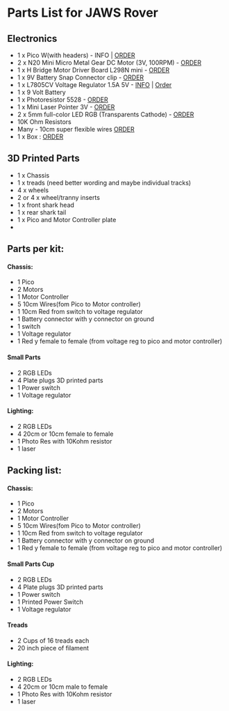 # Parts List for JAWS Rover

## Electronics
- 1 x Pico W(with headers) - INFO | [ORDER](https://www.pishop.us/product/raspberry-pi-pico-wh-pre-soldered-headers/)
- 2 x N20 Mini Micro Metal Gear DC Motor (3V, 100RPM) - [ORDER](https://www.aliexpress.us/item/2251832836005412.html?spm=a2g0o.order_list.order_list_main.10.66241802U9bvYN&gatewayAdapt=glo2usa)
- 1 x H Bridge Motor Driver Board L298N mini - [ORDER](https://www.aliexpress.us/item/3256806563796055.html?spm=a2g0o.order_list.order_list_main.20.66241802U9bvYN&gatewayAdapt=glo2usa)
- 1 x 9V Battery Snap Connector clip - [ORDER](https://www.aliexpress.us/item/2251832639224754.html?spm=a2g0o.order_list.order_list_main.26.66241802U9bvYN&gatewayAdapt=glo2usa)
- 1 x L7805CV Voltage Regulator 1.5A 5V - [INFO](https://www.quarktwin.com/blogs/integrated%20circuit/l7805cv-pinout-a-comprehensive-guide-to-understanding-and-using-l7805cv-voltage-regulator/245) | [Order](https://www.aliexpress.us/item/3256806581142509.html?spm=a2g0o.order_list.order_list_main.37.66241802U9bvYN&gatewayAdapt=glo2usa)
- 1 x 9 Volt Battery
- 1 x Photoresistor 5528 - [ORDER](https://www.aliexpress.us/item/3256805782399608.html?spm=a2g0o.order_list.order_list_main.53.66241802U9bvYN&gatewayAdapt=glo2usa)
- 1 x Mini Laser Pointer 3V - [ORDER](https://www.aliexpress.us/item/2251800404204813.html?spm=a2g0o.order_list.order_list_main.58.66241802U9bvYN&gatewayAdapt=glo2usa)
- 2 x 5mm full-color LED RGB (Transparents Cathode) - [ORDER](https://www.aliexpress.us/item/3256805804520441.html?spm=a2g0o.order_list.order_list_main.74.66241802U9bvYN&gatewayAdapt=glo2usa)
- 10K Ohm Resistors
- Many - 10cm super flexible wires [ORDER](https://www.aliexpress.us/item/3256806939512527.html)
- 1 x Box : [ORDER](https://www.amazon.com/gp/product/B0C1MW7RXZ/ref=ppx_yo_dt_b_search_asin_title?ie=UTF8&th=1)

## 3D Printed Parts
- 1 x Chassis
- 1 x treads (need better wording and maybe individual tracks)
- 4 x wheels
- 2 or 4 x wheel/tranny inserts
- 1 x front shark head
- 1 x rear shark tail
- 1 x Pico and Motor Controller plate
- 
## Parts per kit:

#### Chassis:
- 1 Pico
- 2 Motors
- 1 Motor Controller
- 5 10cm Wires(fom Pico to Motor controller)
- 1 10cm Red from switch to voltage regulator
- 1 Battery connector with y connector on ground
- 1 switch
- 1 Voltage regulator
- 1 Red y female to female (from voltage reg to pico and motor controller)

#### Small Parts

- 2 RGB LEDs 
- 4 Plate plugs 3D printed parts
- 1 Power switch
- 1 Voltage regulator



#### Lighting:
- 2 RGB LEDs
- 4 20cm or 10cm female to female
- 1 Photo Res with 10Kohm resistor
- 1 laser


 ## Packing list:

#### Chassis:
- 1 Pico
- 2 Motors
- 1 Motor Controller
- 5 10cm Wires(fom Pico to Motor controller)
- 1 10cm Red from switch to voltage regulator
- 1 Battery connector with y connector on ground
- 1 Red y female to female (from voltage reg to pico and motor controller)

#### Small Parts Cup

- 2 RGB LEDs 
- 4 Plate plugs 3D printed parts
- 1 Power switch
- 1 Printed Power Switch
- 1 Voltage regulator

#### Treads  
- 2 Cups of 16 treads each
- 20 inch piece of filament  

#### Lighting:
- 2 RGB LEDs
- 4 20cm or 10cm male to female
- 1 Photo Res with 10Kohm resistor
- 1 laser
  
